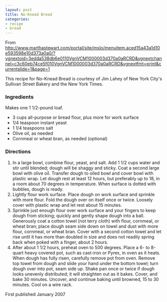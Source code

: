 ```yaml
---
layout: post
title: No-Knead Bread
categories:
- recipe
- bread
---
```



From http://www.marthastewart.com/portal/site/mslo/menuitem.aced15a43a1d10e593598e10d373a0a0/?vgnextoid=3edda538db6e0110VgnVCM1000003d370a0aRCRD&vgnextchannel=c3c60eb74ce5f010VgnVCM1000003d370a0aRCRD&vgnextfmt=print&currentslide=1&page=1

This recipe for No-Knead Bread is courtesy of Jim Lahey of New York
City's Sullivan Street Bakery and the New York Times.


### Ingredients

Makes one 1 1/2-pound loaf.

-   3 cups all-purpose or bread flour, plus more for work surface
-   1/4 teaspoon instant yeast
-   1 1/4 teaspoons salt
-   Olive oil, as needed
-   Cornmeal or wheat bran, as needed (optional)

### Directions

1.  In a large bowl, combine flour, yeast, and salt. Add 1 1/2
    cups water and stir until blended; dough will be shaggy and sticky.
    Coat a second large bowl with olive oil. Transfer dough to oiled
    bowl and cover bowl with plastic wrap. Let dough rest at least 12
    hours, but preferably up to 18, in a room about 70 degrees
    in temperature. When surface is dotted with bubbles, dough
    is ready.
2.  Lightly flour work surface. Place dough on work surface and
    sprinkle with more flour. Fold the dough over on itself once
    or twice. Loosely cover with plastic wrap and let rest about
    15 minutes.
3.  Sprinkle just enough flour over work surface and your fingers
    to keep dough from sticking; quickly and gently shape dough into
    a ball. Generously coat a cotton towel (not terry cloth) with flour,
    cornmeal, or wheat bran; place dough seam side down on towel and
    dust with more flour, cornmeal, or wheat bran. Cover with a second
    cotton towel and let rise until it has more than doubled in size and
    does not readily spring back when poked with a finger, about
    2 hours.
4.  After about 1 1/2 hours, preheat oven to 500 degrees. Place a
    6- to 8-quart heavy covered pot, such as cast-iron or Pyrex, in oven
    as it heats. When dough has fully risen, carefully remove pot
    from oven. Remove top towel from dough and slide your hand under the
    bottom towel; turn dough over into pot, seam side up. Shake pan once
    or twice if dough looks unevenly distributed; it will straighten out
    as it bakes. Cover, and bake 30 minutes. Uncover, and continue
    baking until browned, 15 to 30 minutes. Cool on a wire rack.

First published January 2007
